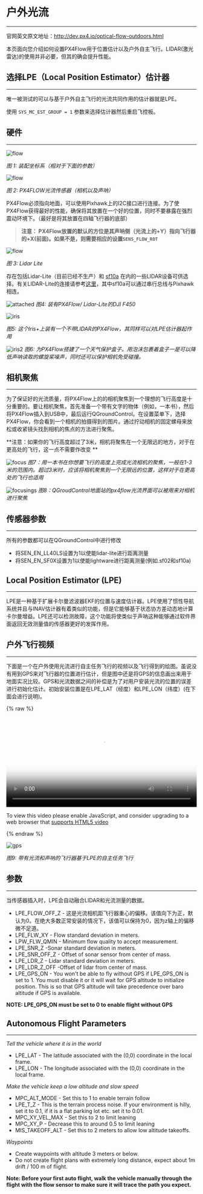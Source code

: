 # 户外光流

---
官网英文原文地址：http://dev.px4.io/optical-flow-outdoors.html

本页面向您介绍如何设置PX4Flow用于位置估计以及户外自主飞行。LIDAR(激光雷达)的使用并非必要，但其的确会提升性能。


## 选择LPE（Local Position Estimator）估计器
---

唯一被测试的可以与基于户外自主飞行的光流共同作用的估计器就是LPE。

使用 `SYS_MC_EST_GROUP = 1` 参数来选择估计器然后重启飞控板。

## 硬件
---
![flow](../pictures/px4flow/px4flow_offset.png)

*图 1: 装配坐标系（相对于下面的参数）*

![flow](../pictures/px4flow/px4flow.png)


*图 2: PX4FLOW光流传感器（相机以及声呐）*

PX4Flow必须指向地面，可以使用Pixhawk上的I2C接口进行连接。为了使PX4Flow获得最好的性能，确保将其放置在一个好的位置，同时不要暴露在强烈震动环境下。（最好是将其放置在四轴飞行器的底部）

>**注意： PX4Flow放置的默认的方位是其声呐侧（光流上的+Y）指向飞行器的+X(前面)。如果不是，则需要相应的设置` SENS_FLOW_ROT `**

![flow](../pictures/px4flow/lidarlite.png)

*图 3: Lidar Lite*

存在包括Lidar-Lite（目前已经不生产）和 [sf10a](http://www.lightware.co.za/shop/en/drone-altimeters/33-sf10a.html) 在内的一些LIDAR设备可供选择。有关LIDAR-Lite的连接请参考[这里](https://pixhawk.org/peripherals/rangefinder?s[]=lidar)，其中sf10a可以通过串行总线与Pixhawk相连。

![attached](../pictures/px4flow/flow_lidar_attached.jpg)
*图4: 装有PX4Flow/ Lidar-Lite的DJI F450*

![iris](../pictures/px4flow/flow_mounting_iris.png)

*图5: 这个Iris+上装有一个不带LIDAR的PX4Flow，其同样可以对LPE估计器起作用*

![iris2](../pictures/px4flow/flow_mounting_iris_2.png)
*图6: 为PX4Flow搭建了一个天气保护盒子。用泡沫包裹着盒子一是可以降低声呐读取的螺旋桨噪声，同时还可以保护相机免受碰撞。*


## 相机聚焦
---

为了保证好的光流质量，将PX4Flow上的的相机聚焦到一个理想的飞行高度是十分重要的。要让相机聚焦，首先准备一个带有文字的物体（例如，一本书），然后将PX4Flow插入到USB中，最后运行QGroundControl。在设置菜单下，选择PX4Flow，你会看到一个相机的拍摄得到的图片。通过拧动相机的固定螺母来放松或收紧镜头找到相机的焦点的方法进行聚焦。

**注意：如果你的飞行高度超过了3米，相机将聚焦在一个无限远的地方，对于在更高处的飞行，这一点不需要作改变 **

![focus](../pictures/px4flow/flow_focus_book.png)
*图7：用一本书在你想要飞行的高度上完成光流相机的聚焦，一般在1-3米的范围内。超过3米时，应该将相机聚焦到一个无限远的位置，这样对于在更高处的飞行也适用*

![focusings](../pictures/px4flow/flow_focusing.png)
*图8：QGroudControl地面站的px4flow光流界面可以被用来对相机进行聚焦*


## 传感器参数
---

所有的参数都可以在QGroundControl中进行修改

- 将SEN_EN_LL40LS设置为1以使能lidar-lite进行距离测量
- 将SEN_EN_SF0X设置为1以使能lightware进行距离测量(例如.sf02和sf10a)

## Local Position Estimator (LPE)
---
LPE是一种基于扩展卡尔曼滤波器EKF的位置与速度估计器。LPE使用了惯性导航系统并且与INAV估计器有着类似的功能，但是它能够基于状态协方差动态地计算卡尔曼增益。LPE还可以检测故障，这个功能将使类似于声呐这种能够通过软件界面返回无效测量值的传感器更好的发挥作用。


## 户外飞行视频
---

下面是一个在户外使用光流进行自主任务飞行的视频以及飞行得到的绘图。虽说没有用到GPS来对飞行器的位置进行估计，但是图中还是将GPS的信息画出来用于地面实况比较。GPS和光流数据之间的补偿是为了对用户安装光流的位置的误差进行初始化估计。初始安装位置是在LPE\_LAT（经度）和LPE_LON（纬度）(在下面会进行说明)。

{% raw %}
<video id="my-video" class="video-js" controls preload="auto" width="100%" 
poster="../pictures/diagrams/opticsflow.png" data-setup='{"aspectRatio":"16:9"}'>
  <source src="http://7xvob5.com2.z0.glb.qiniucdn.com/Px4flow%20lpe%20estimator%20auto%20mission.mp4" type='video/mp4' >
  <p class="vjs-no-js">
    To view this video please enable JavaScript, and consider upgrading to a web browser that
    <a href="http://videojs.com/html5-video-support/" target="_blank">supports HTML5 video</a>
  </p>
</video>
{% endraw %}


![gps](../pictures/px4flow/lpe_flow_vs_gps.png)

*图9: 带有光流和声呐的飞行器基于LPE的自主任务飞行*


## 参数
---
当传感器插入时，LPE会自动融合LIDAR和光流测量的数据。

- LPE_FLOW_OFF_Z - 这是光流相机距飞行器重心的偏移。该值向下为正，默认为0。在绝大多数正常安装的情况下，该值可以保持为0，因为z轴上的偏移微不足道。
- LPE_FLW_XY - Flow standard deviation in meters.
- LPW_FLW_QMIN - Minimum flow quality to accept measurement.
- LPE_SNR_Z -Sonar standard deviation in meters.
- LPE_SNR_OFF_Z - Offset of sonar sensor from center of mass.
- LPE_LDR_Z - Lidar standard deviation in meters.
- LPE_LDR_Z_OFF -Offset of lidar from center of mass.
- LPE_GPS_ON - You won't be able to fly without GPS if LPE_GPS_ON is set to 1. You must disable it or it will wait for GPS altitude to initialize position. This is so that GPS altitude will take precedence over baro altitude if GPS is available.

**NOTE: LPE_GPS_ON must be set to 0 to enable flight without GPS**


## Autonomous Flight Parameters
---
_Tell the vehicle where it is in the world_

- LPE_LAT - The latitude associated with the (0,0) coordinate in the local frame.
- LPE_LON - The longitude associated with the (0,0) coordinate in the local frame.

_Make the vehicle keep a low altitude and slow speed_

- MPC_ALT_MODE - Set this to 1 to enable terrain follow
- LPE_T_Z - This is the terrain process noise. If your environment is hilly, set it to 0.1, if it is a flat parking lot etc. set it to 0.01.
- MPC_XY_VEL_MAX - Set this to 2 to limit leaning
- MPC_XY_P - Decrease this to around 0.5 to limit leaning
- MIS_TAKEOFF_ALT - Set this to 2 meters to allow low altitude takeoffs.

_Waypoints_

- Create waypoints with altitude 3 meters or below.
- Do not create flight plans with extremely long distance, expect about 1m drift \/ 100 m of flight.

**Note: Before your first auto flight, walk the vehicle manually through the flight with the flow sensor to make sure it will trace the path you expect.**

